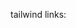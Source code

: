 tailwind links:  <script src="https://unpkg.com/@tailwindcss/browser@4"></script>
<style type="text/tailwindcss">
      @theme {
        --color-clifford: #da373d;
      }
    </style>
